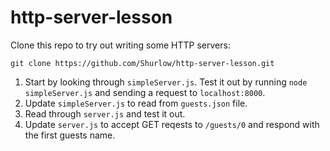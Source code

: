 # http-server-lesson

Clone this repo to try out writing some HTTP servers:

```
git clone https://github.com/Shurlow/http-server-lesson.git
```

1. Start by looking through `simpleServer.js`. Test it out by running `node simpleServer.js` and sending a request to `localhost:8000`.
1. Update `simpleServer.js` to read from `guests.json` file.
1. Read through `server.js` and test it out.
1. Update `server.js` to accept GET reqests to `/guests/0` and respond with the first guests name.
